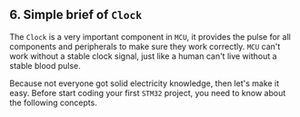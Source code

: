 ## <a name="simple-clock-brief">6. Simple brief of `Clock`</a>

The `Clock` is a very important component in `MCU`, it provides the pulse for all components and peripherals to make sure they work correctly. `MCU` can't work without a stable clock signal, just like a human can't live without a stable blood pulse.

Because not everyone got solid electricity knowledge, then let's make it easy. Before start coding your first `STM32` project, you need to know about the following concepts.
